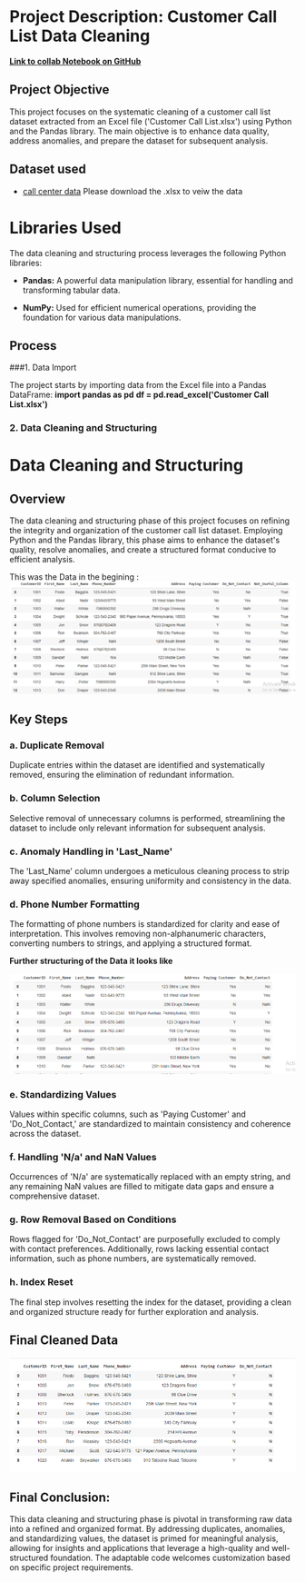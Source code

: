 # Project Description: Customer Call List Data Cleaning

[**Link to collab Notebook on GitHub**](https://github.com/ShomritaSingha/Data-Analyst-Portfolio-Projects/blob/main/Python%20projects/Data_cleaning_customer_call_data.ipynb)

## **Project Objective**

This project focuses on the systematic cleaning of a customer call list dataset extracted from an Excel file ('Customer Call List.xlsx') using Python and the Pandas library. The main objective is to enhance data quality, address anomalies, and prepare the dataset for subsequent analysis.

## **Dataset used**
- <a href="https://github.com/ShomritaSingha/Data-Analyst-Portfolio-Projects/blob/main/Python%20projects/Customer%20Call%20List.xlsx">call center data</a>
Please download the .xlsx to veiw the data

# Libraries Used

The data cleaning and structuring process leverages the following Python libraries:

- **Pandas:** A powerful data manipulation library, essential for handling and transforming tabular data.

- **NumPy:** Used for efficient numerical operations, providing the foundation for various data manipulations.

## **Process**

###1. Data Import

The project starts by importing data from the Excel file into a Pandas DataFrame:
**import pandas as pd**
**df = pd.read_excel('Customer Call List.xlsx')**

### 2. Data Cleaning and Structuring

# Data Cleaning and Structuring

## Overview

The data cleaning and structuring phase of this project focuses on refining the integrity and organization of the customer call list dataset. Employing Python and the Pandas library, this phase aims to enhance the dataset's quality, resolve anomalies, and create a structured format conducive to efficient analysis.

This was the Data in the begining :
![Alt text of the image](https://github.com/ShomritaSingha/Data-Analyst-Portfolio-Projects/blob/main/Python%20projects/Scrapped%20from%20call%20center%20csv%20data%20uncleaned.png)


## Key Steps

### a. Duplicate Removal

Duplicate entries within the dataset are identified and systematically removed, ensuring the elimination of redundant information.

### b. Column Selection

Selective removal of unnecessary columns is performed, streamlining the dataset to include only relevant information for subsequent analysis.

### c. Anomaly Handling in 'Last_Name'

The 'Last_Name' column undergoes a meticulous cleaning process to strip away specified anomalies, ensuring uniformity and consistency in the data.

### d. Phone Number Formatting

The formatting of phone numbers is standardized for clarity and ease of interpretation. This involves removing non-alphanumeric characters, converting numbers to strings, and applying a structured format.

**Further structuring of the Data it looks like**

![Alt text of the image](https://github.com/ShomritaSingha/Data-Analyst-Portfolio-Projects/blob/main/Python%20projects/before%20formating%20the%20cells%20and%20handling%20the%20null%20exceptions.png)

### e. Standardizing Values

Values within specific columns, such as 'Paying Customer' and 'Do_Not_Contact,' are standardized to maintain consistency and coherence across the dataset.

### f. Handling 'N/a' and NaN Values

Occurrences of 'N/a' are systematically replaced with an empty string, and any remaining NaN values are filled to mitigate data gaps and ensure a comprehensive dataset.

### g. Row Removal Based on Conditions

Rows flagged for 'Do_Not_Contact' are purposefully excluded to comply with contact preferences. Additionally, rows lacking essential contact information, such as phone numbers, are systematically removed.

### h. Index Reset

The final step involves resetting the index for the dataset, providing a clean and organized structure ready for further exploration and analysis.



## **Final Cleaned Data**

![Alt text of the image](https://github.com/ShomritaSingha/Data-Analyst-Portfolio-Projects/blob/main/Python%20projects/Cleaned%20call%20center%20data.png)



## **Final Conclusion:**

This data cleaning and structuring phase is pivotal in transforming raw data into a refined and organized format. By addressing duplicates, anomalies, and standardizing values, the dataset is primed for meaningful analysis, allowing for insights and applications that leverage a high-quality and well-structured foundation. The adaptable code welcomes customization based on specific project requirements.
